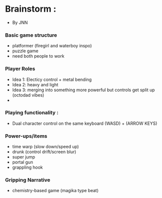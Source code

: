 # Brainstorm : 
- By JNN

### Basic game structure
- platformer (firegirl and waterboy inspo)
- puzzle game
- need both people to work

### Player Roles
- Idea 1: Electicy control + metal bending
- Idea 2: heavy and light
- Idea 3: merging into something more powerful but controls get split up (octodad vibes)
- 

### Playing functionality :
- Dual character control on the same keyboard (WASD) + (ARROW KEYS)

### Power-ups/items
- time warp (slow down/speed up)
- drunk (control drift/screen blur)
- super jump
- portal gun
- grappling hook

### Gripping Narrative
- chemistry-based game (magika type beat)
